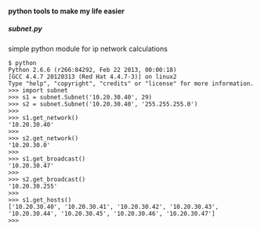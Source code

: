 #### python tools to make my life easier

##### subnet.py

simple python module for ip network calculations

    $ python
    Python 2.6.6 (r266:84292, Feb 22 2013, 00:00:18)
    [GCC 4.4.7 20120313 (Red Hat 4.4.7-3)] on linux2
    Type "help", "copyright", "credits" or "license" for more information.
    >>> import subnet
    >>> s1 = subnet.Subnet('10.20.30.40', 29)
    >>> s2 = subnet.Subnet('10.20.30.40', '255.255.255.0')
    >>>
    >>> s1.get_network()
    '10.20.30.40'
    >>>
    >>> s2.get_network()
    '10.20.30.0'
    >>>
    >>> s1.get_broadcast()
    '10.20.30.47'
    >>>
    >>> s2.get_broadcast()
    '10.20.30.255'
    >>>
    >>> s1.get_hosts()
    ['10.20.30.40', '10.20.30.41', '10.20.30.42', '10.20.30.43', '10.20.30.44', '10.20.30.45', '10.20.30.46', '10.20.30.47']
    >>>
    
    
